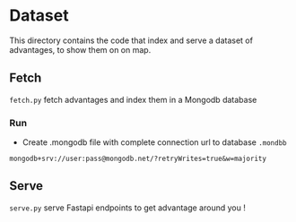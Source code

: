# Dataset
This directory contains the code that index and serve a dataset of advantages, to show them on on map.

## Fetch
`fetch.py` fetch advantages and index them in a Mongodb database

### Run
- Create .mongodb file with complete connection url to database
`.mondbb`
```
mongodb+srv://user:pass@mongodb.net/?retryWrites=true&w=majority
```

## Serve
`serve.py` serve Fastapi endpoints to get advantage around you !